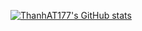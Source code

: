 [![ThanhAT177's GitHub stats](https://github-readme-stats.vercel.app/api?username=ThanhAT177)](https://github.com/ThanhAT177/github-readme-stats)
